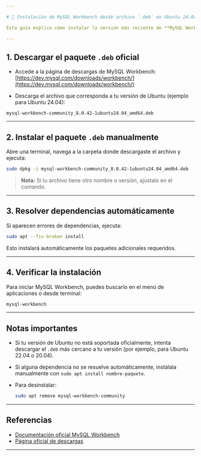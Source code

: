 ```yaml
---

# 🚀 Instalación de MySQL Workbench desde archivo `.deb` en Ubuntu 24.04

Esta guía explica cómo instalar la versión más reciente de **MySQL Workbench** en Ubuntu 24.04 utilizando el paquete `.deb` oficial descargado manualmente desde el sitio de MySQL.

---
```


## 1. Descargar el paquete `.deb` oficial

- Accede a la página de descargas de MySQL Workbench:  
  [https://dev.mysql.com/downloads/workbench/](https://dev.mysql.com/downloads/workbench/)

- Descarga el archivo que corresponda a tu versión de Ubuntu (ejemplo para Ubuntu 24.04):
```
mysql-workbench-community_8.0.42-1ubuntu24.04_amd64.deb
````

---

## 2. Instalar el paquete `.deb` manualmente

Abre una terminal, navega a la carpeta donde descargaste el archivo y ejecuta:

```bash
sudo dpkg -i mysql-workbench-community_8.0.42-1ubuntu24.04_amd64.deb
````

> **Nota:**
> Si tu archivo tiene otro nombre o versión, ajústalo en el comando.

---

## 3. Resolver dependencias automáticamente

Si aparecen errores de dependencias, ejecuta:

```bash
sudo apt --fix-broken install
```

Esto instalará automáticamente los paquetes adicionales requeridos.

---

## 4. Verificar la instalación

Para iniciar MySQL Workbench, puedes buscarlo en el menú de aplicaciones o desde terminal:

```bash
mysql-workbench
```

---

## Notas importantes

* Si tu versión de Ubuntu no está soportada oficialmente, intenta descargar el `.deb` más cercano a tu versión (por ejemplo, para Ubuntu 22.04 o 20.04).
* Si alguna dependencia no se resuelve automáticamente, instálala manualmente con `sudo apt install nombre-paquete`.
* Para desinstalar:

  ```bash
  sudo apt remove mysql-workbench-community
  ```

---

## Referencias

* [Documentación oficial MySQL Workbench](https://dev.mysql.com/doc/workbench/en/)
* [Página oficial de descargas](https://dev.mysql.com/downloads/workbench/)

---

```
